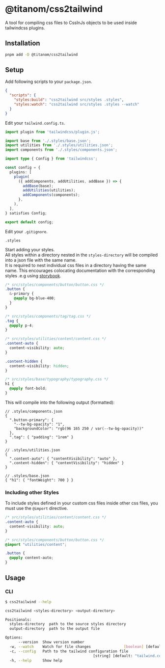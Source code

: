 # @titanom/css2tailwind

A tool for compiling css files to CssInJs objects to be used inside tailwindcss plugins.

## Installation

```sh
pnpm add -D @titanom/css2tailwind
```

## Setup

Add following scripts to your `package.json`.

```json
{
  "scripts": {
    "styles:build": "css2tailwind src/styles .styles",
    "styles:watch": "css2tailwind src/styles .styles --watch"
  }
}
```

Edit your `tailwind.config.ts`.

```typescript
import plugin from 'tailwindcss/plugin.js';

import base from './.styles/base.json';
import utilities from './.styles/utilities.json';
import components from './.styles/components.json';

import type { Config } from 'tailwindcss';

const config = {
  plugins: [
    plugin(
      ({ addComponents, addUtilities, addBase }) => {
        addBase(base);
        addUtilities(utilities);
        addComponents(components);
      },
    ),
  ],
} satisfies Config;

export default config;
```

Edit your `.gitignore`.

```.gitignore
.styles
```

Start adding your styles.  
All styles within a directory nested in the `styles-directory` will be compiled into a json file with the same name.  
It is required to nest individual css files in a directory having the same name. This encourages colocating documentation with the corresponding styles .e.g using [storybook](https://storybook.js.org/).

```css
/* src/styles/components/button/button.css */
.button {
  &-primary {
    @apply bg-blue-400;
  }
}

/* src/styles/components/tag/tag.css */
.tag {
  @apply p-4;
}

/* src/styles/utilities/content/content.css */
.content-auto {
  content-visibility: auto;
}

.content-hidden {
  content-visibility: hidden;
}

/* src/styles/base/typography/typography.css */
h1 {
  @apply font-bold;
}
```

This will compile into the following output (formatted):

```jsonc
// .styles/components.json
{
  ".button-primary": {
    "--tw-bg-opacity": "1",
    "backgroundColor": "rgb(96 165 250 / var(--tw-bg-opacity))"
  },
  ".tag": { "padding": "1rem" }
}

// .styles/utilities.json
{
  ".content-auto": { "contentVisibility": "auto" },
  ".content-hidden": { "contentVisibility": "hidden" }
}

// .styles/base.json
{ "h1": { "fontWeight": 700 } }
```

### Including other Styles

To include styles defined in your custom css files inside other css files, you must use the `@import` directive.

```css
/* src/styles/utilities/content/content.css */
.content-auto {
  content-visibility: auto;
}

/* src/styles/components/button/button.css */
@import "utilities/content";

.button {
  @apply content-auto;
}
```

## Usage

### CLI

```sh
$ css2tailwind --help

css2tailwind <styles-directory> <output-directory>

Positionals:
  styles-directory  path to the source styles directory                 [string]
  output-directory  path to the output file                             [string]

Options:
      --version  Show version number                                   [boolean]
  -w, --watch    Watch for file changes               [boolean] [default: false]
  -c, --config   Path to the tailwind configuration file
                                        [string] [default: "tailwind.config.ts"]
  -h, --help     Show help                                             [boolean]
```
